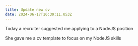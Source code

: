 ```yaml
---
title: Update new cv
date: 2024-06-17T16:39:11.053Z
---
```


Today a recruiter suggested me applying to a NodeJS position

She gave me a cv template to focus on my NodeJS skills
